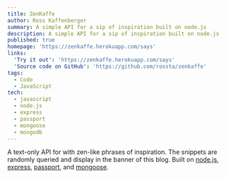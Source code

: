 ```yaml
---
title: ZenKaffe
author: Ross Kaffenberger
summary: A simple API for a sip of inspiration built on node.js
description: A simple API for a sip of inspiration built on node.js
published: true
homepage: 'https://zenkaffe.herokuapp.com/says'
links:
  'Try it out': 'https://zenkaffe.herokuapp.com/says'
  'Source code on GitHub': 'https://github.com/rossta/zenkaffe'
tags:
  - Code
  - JavaScript
tech:
  - javascript
  - node.js
  - express
  - passport
  - mongoose
  - mongodb
---
```


A text-only API for with zen-like phrases of inspiration. The snippets are randomly queried and display in the banner of this blog. Built on [node.js](https://nodejs.org), [express](http://expressjs.com/), [passport](http://passportjs.org/), and [mongoose](http://mongoosejs.com/).
